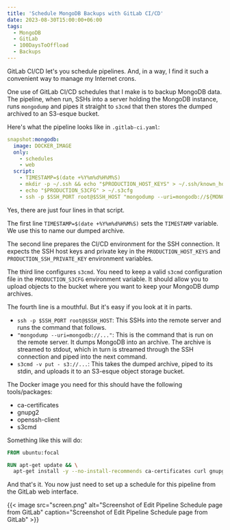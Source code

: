 ```yaml
---
title: 'Schedule MongoDB Backups with GitLab CI/CD'
date: 2023-08-30T15:00:00+06:00
tags:
  - MongoDB
  - GitLab
  - 100DaysToOffload
  - Backups
---
```


GitLab CI/CD let's you schedule pipelines. And, in a way, I find it such a convenient way to manage my Internet crons.

One use of GitLab CI/CD schedules that I make is to backup MongoDB data. The pipeline, when run, SSHs into a server holding the MongoDB instance, runs `mongodump` and pipes it straight to `s3cmd` that then stores the dumped archived to an S3-esque bucket.

Here's what the pipeline looks like in `.gitlab-ci.yaml`:

``` yaml
snapshot:mongodb:
  image: DOCKER_IMAGE
  only:
    - schedules
    - web
  script:
    - TIMESTAMP=$(date +%Y%m%d%H%M%S)
    - mkdir -p ~/.ssh && echo "$PRODUCTION_HOST_KEYS" > ~/.ssh/known_hosts && echo "$PRODUCTION_SSH_PRIVATE_KEY" > ~/.ssh/id_rsa && chmod 0600 ~/.ssh/id_rsa
    - echo "$PRODUCTION_S3CFG" > ~/.s3cfg
    - ssh -p $SSH_PORT root@$SSH_HOST "mongodump --uri=mongodb://${MONGODB_USER}:${MONGODB_PASS}@127.0.0.1:${MONGODB_PORT}/$MONGODB_NAME --gzip --archive $MONGODUMP_ARGS" | s3cmd -v put - s3://${BUCKET_NAME}/${ARCHIVE_NAME_PREFIX}_${TIMESTAMP}.archive.gz
```

Yes, there are just four lines in that script.

The first line `TIMESTAMP=$(date +%Y%m%d%H%M%S)` sets the `TIMESTAMP` variable. We use this to name our dumped archive.

The second line prepares the CI/CD environment for the SSH connection. It expects the SSH host keys and private key in the `PRODUCTION_HOST_KEYS` and `PRODUCTION_SSH_PRIVATE_KEY` environment variables.

The third line configures `s3cmd`. You need to keep a valid `s3cmd` configuration file in the `PRODUCTION_S3CFG` environment variable. It should allow you to upload objects to the bucket where you want to keep your MongoDB dump archives.

The fourth line is a mouthful. But it's easy if you look at it in parts.

- `ssh -p $SSH_PORT root@$SSH_HOST`: This SSHs into the remote server and runs the command that follows.
- `"mongodump --uri=mongodb://..."`: This is the command that is run on the remote server. It dumps MongoDB into an archive. The archive is streamed to stdout, which in turn is streamed through the SSH connection and piped into the next command.
- `s3cmd -v put - s3://...`: This takes the dumped archive, piped to its stdin, and uploads it to an S3-esque object storage bucket.

The Docker image you need for this should have the following tools/packages:

- ca-certificates
- gnupg2
- openssh-client
- s3cmd

Something like this will do:

``` Dockerfile
FROM ubuntu:focal

RUN apt-get update && \
  apt-get install -y --no-install-recommends ca-certificates curl gnupg2 openssh-client s3cmd wget
```

And that's it. You now just need to set up a schedule for this pipeline from the GitLab web interface.

{{< image src="screen.png" alt="Screenshot of Edit Pipeline Schedule page from GitLab" caption="Screenshot of Edit Pipeline Schedule page from GitLab" >}}
